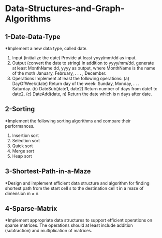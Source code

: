 # Data-Structures-and-Graph-Algorithms
## 1-Date-Data-Type
*Implement a new data type, called date.
  1. Input (initialize the date)
    Provide at least yyyy/mm/dd as input.
  2. Output (convert the date to string)
    In addition to yyyy/mm/dd, generate at least MonthName dd, yyyy as output, where MonthName is the name of the moth January, February, . . . , December.
  3. Operations
    Implement at least the following operations:
    (a) DayOfWeek(date)
        Return day of the week: Sunday, Monday, . . . Saturday.
    (b) DateSub(date1, date2)
        Return number of days from date1 to date2.
    (c) DateAdd(date, n)
        Return the date which is n days after date.
## 2-Sorting
*Implement the following sorting algorithms and compare their performances.
  1. Insertion sort
  2. Selection sort
  3. Quick sort
  4. Merge sort
  5. Heap sort
## 3-Shortest-Path-in-a-Maze
*Design and implement efficient data structure and algorithm for finding shortest path from the start cell s to the destination cell t in a maze of dimension m × n.
## 4-Sparse-Matrix
*Implement appropriate data structures to support efficient operations on sparse matrices. The operations should at least include addition (subtraction) and multiplication of matrices.
